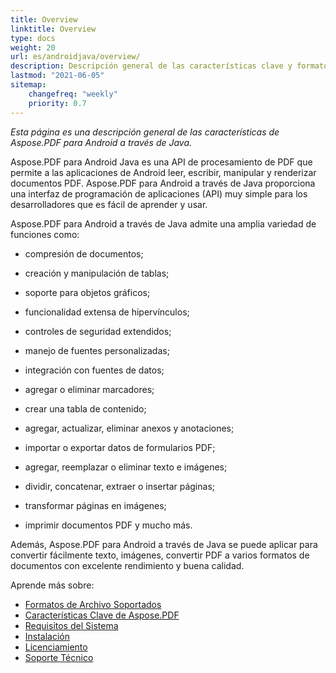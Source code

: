 ```yaml
---
title: Overview
linktitle: Overview
type: docs
weight: 20
url: es/androidjava/overview/
description: Descripción general de las características clave y formatos compatibles de Aspose.PDF para Android a través de Java, manual de instalación y licenciamiento de la biblioteca Java.
lastmod: "2021-06-05"
sitemap:
    changefreq: "weekly"
    priority: 0.7
---
```


_Esta página es una descripción general de las características de Aspose.PDF para Android a través de Java._

Aspose.PDF para Android Java es una API de procesamiento de PDF que permite a las aplicaciones de Android leer, escribir, manipular y renderizar documentos PDF. Aspose.PDF para Android a través de Java proporciona una interfaz de programación de aplicaciones (API) muy simple para los desarrolladores que es fácil de aprender y usar.

Aspose.PDF para Android a través de Java admite una amplia variedad de funciones como:

- compresión de documentos;
- creación y manipulación de tablas;
- soporte para objetos gráficos;
- funcionalidad extensa de hipervínculos;
- controles de seguridad extendidos;
- manejo de fuentes personalizadas;
- integración con fuentes de datos;
- agregar o eliminar marcadores;
- crear una tabla de contenido;

- agregar, actualizar, eliminar anexos y anotaciones;
- importar o exportar datos de formularios PDF;
- agregar, reemplazar o eliminar texto e imágenes;
- dividir, concatenar, extraer o insertar páginas;
- transformar páginas en imágenes;
- imprimir documentos PDF y mucho más.

Además, Aspose.PDF para Android a través de Java se puede aplicar para convertir fácilmente texto, imágenes, convertir PDF a varios formatos de documentos con excelente rendimiento y buena calidad.

Aprende más sobre:

- [Formatos de Archivo Soportados](/pdf/androidjava/supported-file-formats/)
- [Características Clave de Aspose.PDF](/pdf/androidjava/key-features/)
- [Requisitos del Sistema](/pdf/androidjava/system-requirements/)
- [Instalación](/pdf/androidjava/installation/)
- [Licenciamiento](/pdf/androidjava/licensing/)
- [Soporte Técnico](/pdf/androidjava/technical-support/)